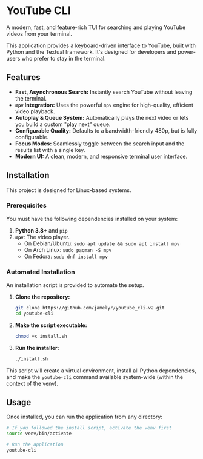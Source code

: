 # YouTube CLI

A modern, fast, and feature-rich TUI for searching and playing YouTube videos from your terminal.


This application provides a keyboard-driven interface to YouTube, built with Python and the Textual framework. It's designed for developers and power-users who prefer to stay in the terminal.

## Features

- **Fast, Asynchronous Search:** Instantly search YouTube without leaving the terminal.
- **`mpv` Integration:** Uses the powerful `mpv` engine for high-quality, efficient video playback.
- **Autoplay & Queue System:** Automatically plays the next video or lets you build a custom "play next" queue.
- **Configurable Quality:** Defaults to a bandwidth-friendly 480p, but is fully configurable.
- **Focus Modes:** Seamlessly toggle between the search input and the results list with a single key.
- **Modern UI:** A clean, modern, and responsive terminal user interface.

## Installation

This project is designed for Linux-based systems.

### Prerequisites

You must have the following dependencies installed on your system:

1.  **Python 3.8+** and `pip`
2.  **`mpv`**: The video player.
    -   On Debian/Ubuntu: `sudo apt update && sudo apt install mpv`
    -   On Arch Linux: `sudo pacman -S mpv`
    -   On Fedora: `sudo dnf install mpv`

### Automated Installation

An installation script is provided to automate the setup.

1.  **Clone the repository:**
    ```bash
    git clone https://github.com/jamelyr/youtube_cli-v2.git
    cd youtube-cli
    ```

2.  **Make the script executable:**
    ```bash
    chmod +x install.sh
    ```

3.  **Run the installer:**
    ```bash
    ./install.sh
    ```

This script will create a virtual environment, install all Python dependencies, and make the `youtube-cli` command available system-wide (within the context of the venv).

## Usage

Once installed, you can run the application from any directory:

```bash
# If you followed the install script, activate the venv first
source venv/bin/activate

# Run the application
youtube-cli
